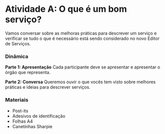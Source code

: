 # Atividade A: O que é um bom serviço?
Vamos conversar sobre as melhoras práticas para descrever um serviço e verificar se tudo o que é necessário está sendo considerado no novo Editor de Serviços.

### Dinâmica

**Parte 1: Apresentação**
Cada participante deve se apresentar e apresentar o órgão que representa.

**Parte 2: Conversa**
Queremos ouvir o que vocês tem visto sobre melhores práticas e ideias para descrever serviços.

### Materiais
* Post-its
* Adesivos de identificação
* Folhas A4
* Canetinhas Sharpie